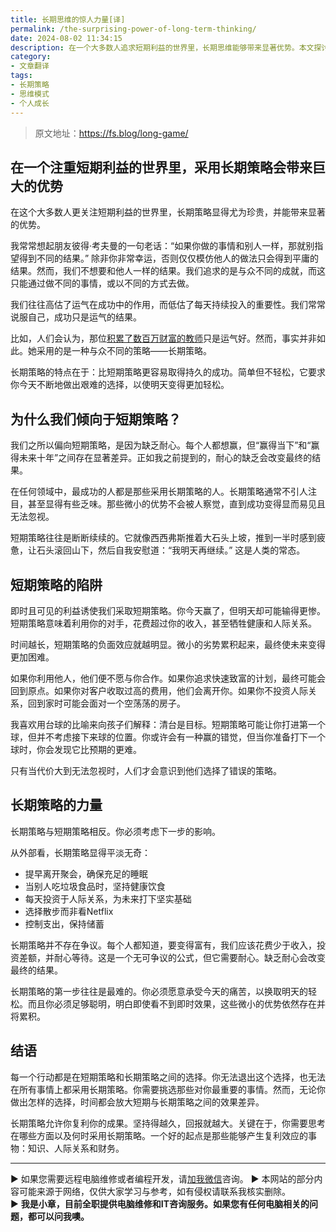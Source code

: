 ```yaml
---
title: 长期思维的惊人力量[译]
permalink: /the-surprising-power-of-long-term-thinking/
date: 2024-08-02 11:34:15
description: 在一个大多数人追求短期利益的世界里，长期思维能够带来显著优势。本文探讨了为什么采用长期策略比短期策略更容易获得成功，并通过对比这两种思维方式的效果，强调了耐心和持续投入的重要性。长期思维虽然看似枯燥，但它能通过微小的优势积累，实现复利增长，最终带来更大的回报。
category:
- 文章翻译
tags:
- 长期策略
- 思维模式
- 个人成长
---
```


> 原文地址：<https://fs.blog/long-game/>  

## 在一个注重短期利益的世界里，采用长期策略会带来巨大的优势

在这个大多数人更关注短期利益的世界里，长期策略显得尤为珍贵，并能带来显著的优势。

我常常想起朋友彼得·考夫曼的一句老话：“如果你做的事情和别人一样，那就别指望得到不同的结果。” 除非你非常幸运，否则仅仅模仿他人的做法只会得到平庸的结果。然而，我们不想要和他人一样的结果。我们追求的是与众不同的成就，而这只能通过做不同的事情，或以不同的方式去做。

我们往往高估了运气在成功中的作用，而低估了每天持续投入的重要性。我们常常说服自己，成功只是运气的结果。

比如，人们会认为，那位[积累了数百万财富的教师](http://articles.latimes.com/2013/nov/30/nation/la-na-hometown-millionaires-20131201)只是运气好。然而，事实并非如此。她采用的是一种与众不同的策略——长期策略。

长期策略的特点在于：比短期策略更容易取得持久的成功。简单但不轻松，它要求你今天不断地做出艰难的选择，以使明天变得更加轻松。

## 为什么我们倾向于短期策略？

我们之所以偏向短期策略，是因为缺乏耐心。每个人都想赢，但“赢得当下”和“赢得未来十年”之间存在显著差异。正如我之前提到的，耐心的缺乏会改变最终的结果。

在任何领域中，最成功的人都是那些采用长期策略的人。长期策略通常不引人注目，甚至显得有些乏味。那些微小的优势不会被人察觉，直到成功变得显而易见且无法忽视。

短期策略往往是断断续续的。它就像西西弗斯推着大石头上坡，推到一半时感到疲惫，让石头滚回山下，然后自我安慰道：“我明天再继续。” 这是人类的常态。

## 短期策略的陷阱

即时且可见的利益诱使我们采取短期策略。你今天赢了，但明天却可能输得更惨。短期策略意味着利用你的对手，花费超过你的收入，甚至牺牲健康和人际关系。

时间越长，短期策略的负面效应就越明显。微小的劣势累积起来，最终使未来变得更加困难。

如果你利用他人，他们便不愿与你合作。如果你追求快速致富的计划，最终可能会回到原点。如果你对客户收取过高的费用，他们会离开你。如果你不投资人际关系，回到家时可能会面对一个空荡荡的房子。

我喜欢用台球的比喻来向孩子们解释：清台是目标。短期策略可能让你打进第一个球，但并不考虑接下来球的位置。你或许会有一种赢的错觉，但当你准备打下一个球时，你会发现它比预期的更难。

只有当代价大到无法忽视时，人们才会意识到他们选择了错误的策略。

## 长期策略的力量

长期策略与短期策略相反。你必须考虑下一步的影响。

从外部看，长期策略显得平淡无奇：

- 提早离开聚会，确保充足的睡眠
- 当别人吃垃圾食品时，坚持健康饮食
- 每天投资于人际关系，为未来打下坚实基础
- 选择散步而非看Netflix
- 控制支出，保持储蓄

长期策略并不存在争议。每个人都知道，要变得富有，我们应该花费少于收入，投资差额，并耐心等待。这是一个无可争议的公式，但它需要耐心。缺乏耐心会改变最终的结果。

长期策略的第一步往往是最难的。你必须愿意承受今天的痛苦，以换取明天的轻松。而且你必须足够聪明，明白即使看不到即时效果，这些微小的优势依然存在并将累积。

## 结语

每一个行动都是在短期策略和长期策略之间的选择。你无法退出这个选择，也无法在所有事情上都采用长期策略。你需要挑选那些对你最重要的事情。然而，无论你做出怎样的选择，时间都会放大短期与长期策略之间的效果差异。

长期策略允许你复利你的成果。坚持得越久，回报就越大。关键在于，你需要思考在哪些方面以及何时采用长期策略。一个好的起点是那些能够产生复利效应的事物：知识、人际关系和财务。

---
▶ 如果您需要远程电脑维修或者编程开发，请[加我微信](https://itxiaozhang.netlify.app/)咨询。 
▶ 本网站的部分内容可能来源于网络，仅供大家学习与参考，如有侵权请联系我核实删除。  
▶ **我是小章，目前全职提供电脑维修和IT咨询服务。如果您有任何电脑相关的问题，都可以问我噢。**  
